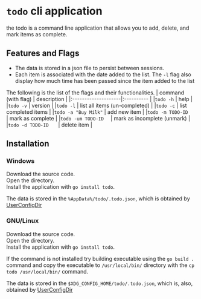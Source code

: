 # `todo` cli application
the todo is a command line application that allows you to add, delete, and mark items as complete.

## Features and Flags 
- The data is stored in a json file to persist between sessions.   
- Each item is associated with the date added to the list. The `-l` flag also display how much time has been passed since the item added to the list


The following is the list of the flags and their functionalities.
|   command (with flag)	|  description 	| 
|:--------------------|:----------	|
|`todo -h`            | help  |
|`todo -v`            | version  |
|`todo -l`            | list all items (un-completed)   |
|`todo -c`            | list completed items  |
|`todo -a "Buy Milk"` | add new item  |
|`todo -m TODO-ID   ` | mark as complete  |
|`todo -um TODO-ID  ` | mark as incomplete (unmark)  |
|`todo -d TODO-ID   ` | delete item  |


## Installation
### Windows
Download the source code.  
Open the directory.  
Install the application with `go install todo`.  

The data is stored in the `%AppData%/todo/.todo.json`, 
which is obtained by [UserConfigDir](https://pkg.go.dev/os#UserConfigDir)

### GNU/Linux
Download the source code.  
Open the directory.  
Install the application with `go install todo`.

If the command is not installed try building executable using the `go build .` command and copy the executable to `/usr/local/bin/` directory with the `cp todo /usr/local/bin/` command.

The data is stored in the `$XDG_CONFIG_HOME/todo/.todo.json`, 
which is, also, obtained by [UserConfigDir](https://pkg.go.dev/os#UserConfigDir)
